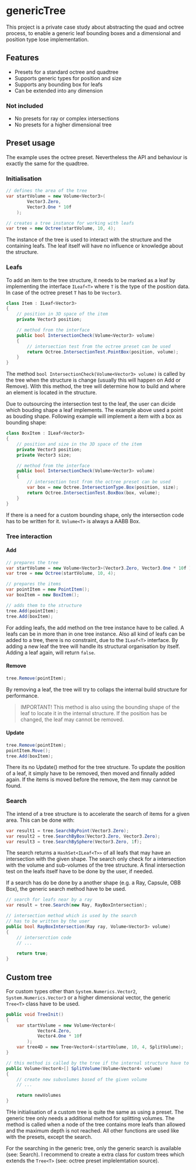 # genericTree
This project is a private case study about abstracting the quad and octree process, to enable a generic leaf bounding boxes and a dimensional and position type lose implementation.


## Features
- Presets for a standard octree and quadtree
- Supports generic types for position and size
- Supports any bounding box for leafs
- Can be extended into any dimension


### Not included
- No presets for ray or complex intersections
- No presets for a higher dimensional tree


## Preset usage
The example uses the octree preset. Nevertheless the API and behaviour is exactly the same for the quadtree.   


### Initialisation
```c#
// defines the area of the tree
var startVolume = new Volume<Vector3>(
        Vector3.Zero,
        Vector3.One * 10f
    );

// creates a tree instance for working with leafs
var tree = new Octree(startVolume, 10, 4);
```
The instance of the tree is used to interact with the structure and the containing leafs. The leaf itself will have no influence or knowledge about the structure.


### Leafs
To add an item to the tree structure, it needs to be marked as a leaf by implementing the interface `ILeaf<T>` where `T` is the type of the position data. In case of the octree preset `T` has to be `Vector3`.

```c#
class Item : ILeaf<Vector3>
{
    // position in 3D space of the item 
    private Vector3 position;

    // method from the interface
    public bool IntersectionCheck(Volume<Vector3> volume)
    {
        // intersection test from the octree preset can be used
        return Octree.IntersectionTest.PointBox(position, volume);
    }
}
```

The method `bool IntersectionCheck(Volume<Vector3> volume)` is called by the tree when the structure is change (usually this will happen on Add or Remove). With this method, the tree will determine how to build and where an element is located in the structure.

Due to outsourcing the intersection test to the leaf, the user can dicide which bouding shape a leaf implements. The example above used a point as bouding shape. Following example will implement a item with a box as bounding shape:

```c#
class BoxItem : ILeaf<Vector3>
{
    // position and size in the 3D space of the item 
    private Vector3 position;
    private Vector3 size;

    // method from the interface
    public bool IntersectionCheck(Volume<Vector3> volume)
    {
        // intersection test from the octree preset can be used
        var box = new Octree.IntersectionType.Box(position, size);
        return Octree.IntersectionTest.BoxBox(box, volume);
    }
}
```

If there is a need for a custom bounding shape, only the intersection code has to be written for it. `Volume<T>` is always a AABB Box.


### Tree interaction

#### Add
```c#
// prepares the tree
var startVolume = new Volume<Vector3>(Vector3.Zero, Vector3.One * 10f );
var tree = new Octree(startVolume, 10, 4);

// prepares the items
var pointItem = new PointItem();
var boxItem = new BoxItem();

// adds them to the structure
tree.Add(pointItem);
tree.Add(boxItem);
```

For adding leafs, the add method on the tree instance have to be called. A leafs can be in more than in one tree instance. Also all kind of leafs can be added to a tree, there is no constraint, due to the `ILeaf<T>` interface. By adding a new leaf the tree will handle its structural organisation by itself. Adding a leaf again, will return `false`.


#### Remove

```c#
tree.Remove(pointItem);
```

By removing a leaf, the tree will try to collaps the internal build structure for performance.
> IMPORTANT! This method is also using the bounding shape of the leaf to locate it in the internal structure. If the position has be changed, the leaf may cannot be removed.


#### Update

```c#
tree.Remove(pointItem);
pointItem.Move();
tree.Add(boxItem);
```

There its no Update() method for the tree structure. To update the position of a leaf, it simply have to be removed, then moved and finnally added again. If the items is moved before the remove, the item may cannot be found.


### Search
The intend of a tree structure is to accelerate the search of items for a given area.
This can be done with:

```c#            
var result1 = tree.SearchByPoint(Vector3.Zero);
var result2 = tree.SearchByBox(Vector3.Zero, Vector3.Zero);
var result3 = tree.SearchBySphere(Vector3.Zero, 1f);
```

The search returns a `HashSet<ILeaf<T>>` of all leafs that may have an intersection with the given shape. The search only check for a intersection with the volume and sub-volumes of the tree structure. A final intersection test on the leafs itself have to be done by the user, if needed.

If a search has do be done by a another shape (e.g. a Ray, Capsule, OBB Box), the generic search method have to be used.

```c#
// search for leafs near by a ray           
var result = tree.Search(new Ray, RayBoxIntersection);

// intersection method which is used by the search
// has to be written by the user
public bool RayBoxIntersection(Ray ray, Volume<Vector3> volume)
{
    // interserction code
    // ...

    return true;
}
```

## Custom tree
For custom types other than `System.Numerics.Vector2`, `System.Numerics.Vector3` or a higher dimensional vector, the generic `Tree<T>` class have to be used.

```c#
public void TreeInit()
{
    var startVolume = new Volume<Vector4>(
            Vector4.Zero,
            Vector4.One * 10f
        );
    var tree4D = new Tree<Vector4>(startVolume, 10, 4, SplitVolume);
}

// this method is called by the tree if the internal structure have to grow
public Volume<Vector4>[] SplitVolume(Volume<Vector4> volume)
{
    // create new subvolumes based of the given volume
    // ...

    return newVolumes
}
```

THe initialisation of a custom tree is quite the same as using a preset. The generic tree only needs a additional method for splitting volumes. The method is called when a node of the tree contains more leafs than allowed and the maximum depth is not reached. All other functions are used like with the presets, except the search.

For the searching in the generic tree, only the generic search is available (see: Search). I recommend to create a extra class for custom trees which extends the `Tree<T>` (see: octree preset implelemtation source).
